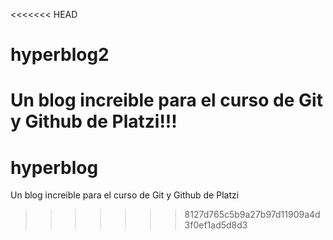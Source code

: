 <<<<<<< HEAD
# hyperblog2
Un blog increible para el curso de Git y Github de Platzi!!!
=======
# hyperblog
Un blog increible para el curso de Git y Github de Platzi
>>>>>>> 8127d765c5b9a27b97d11909a4d3f0ef1ad5d8d3
